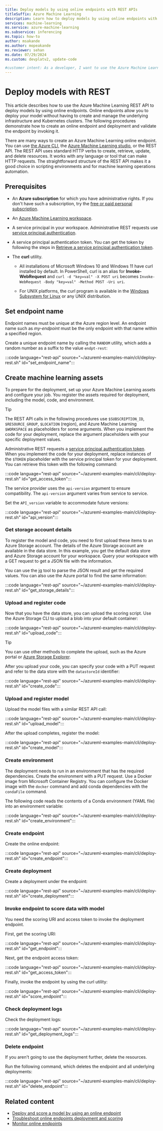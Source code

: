 ```yaml
---
title: Deploy models by using online endpoints with REST APIs
titleSuffix: Azure Machine Learning
description: Learn how to deploy models by using online endpoints with REST APIs, including creation of assets, training jobs, and hyperparameter tuning sweep jobs.
services: machine-learning
ms.service: azure-machine-learning
ms.subservice: inferencing
ms.topic: how-to
author: msakande
ms.author: mopeakande
ms.reviewer: sehan
ms.date: 07/29/2024
ms.custom: devplatv2, update-code

#customer intent: As a developer, I want to use the Azure Machine Learning REST APIs so that I can deploy models by using online endpoints.
---
```


# Deploy models with REST

This article describes how to use the Azure Machine Learning REST API to deploy models by using online endpoints. Online endpoints allow you to deploy your model without having to create and manage the underlying infrastructure and Kubernetes clusters. The following procedures demonstrate how to create an online endpoint and deployment and validate the endpoint by invoking it.

There are many ways to create an Azure Machine Learning online endpoint. You can use [the Azure CLI](how-to-deploy-online-endpoints.md), the [Azure Machine Learning studio](how-to-deploy-online-endpoints.md), or the REST API. The REST API uses standard HTTP verbs to create, retrieve, update, and delete resources. It works with any language or tool that can make HTTP requests. The straightforward structure of the REST API makes it a good choice in scripting environments and for machine learning operations automation.

## Prerequisites

- An **Azure subscription** for which you have administrative rights. If you don't have such a subscription, try the [free or paid personal subscription](https://azure.microsoft.com/free/).

- An [Azure Machine Learning workspace](quickstart-create-resources.md).

- A service principal in your workspace. Administrative REST requests use [service principal authentication](how-to-setup-authentication.md#use-service-principal-authentication).

- A service principal authentication token. You can get the token by following the steps in [Retrieve a service principal authentication token](./how-to-manage-rest.md#retrieve-a-service-principal-authentication-token).

- The **curl** utility.

   - All installations of Microsoft Windows 10 and Windows 11 have curl installed by default. In PowerShell, curl is an alias for **Invoke-WebRequest** and `curl -d "key=val" -X POST uri` becomes `Invoke-WebRequest -Body "key=val" -Method POST -Uri uri`. 

   - For UNIX platforms, the curl program is available in the [Windows Subsystem for Linux](/windows/wsl/install) or any UNIX distribution.

## Set endpoint name

Endpoint names must be unique at the Azure region level. An endpoint name such as _my-endpoint_ must be the only endpoint with that name within a specified region.

Create a unique endpoint name by calling the `RANDOM` utility, which adds a random number as a suffix to the value `endpt-rest`:

:::code language="rest-api" source="~/azureml-examples-main/cli/deploy-rest.sh" id="set_endpoint_name":::

## Create machine learning assets

To prepare for the deployment, set up your Azure Machine Learning assets and configure your job. You register the assets required for deployment, including the model, code, and environment.

> [!TIP]
> The REST API calls in the following procedures use `$SUBSCRIPTION_ID`, `$RESOURCE_GROUP`, `$LOCATION` (region), and Azure Machine Learning `$WORKSPACE` as placeholders for some arguments. When you implement the code for your deployment, replace the argument placeholders with your specific deployment values. 
 
Administrative REST requests a [service principal authentication token](how-to-manage-rest.md#retrieve-a-service-principal-authentication-token). When you implement the code for your deployment, replace instances of the `$TOKEN` placeholder with the service principal token for your deployment. You can retrieve this token with the following command:

:::code language="rest-api" source="~/azureml-examples-main/cli/deploy-rest.sh" id="get_access_token":::

The service provider uses the `api-version` argument to ensure compatibility. The `api-version` argument varies from service to service.

Set the `API_version` variable to accommodate future versions:

:::code language="rest-api" source="~/azureml-examples-main/cli/deploy-rest.sh" id="api_version":::

### Get storage account details

To register the model and code, you need to first upload these items to an Azure Storage account. The details of the Azure Storage account are available in the data store. In this example, you get the default data store and Azure Storage account for your workspace. Query your workspace with a GET request to get a JSON file with the information.

You can use the [jq](https://jqlang.github.io/jq/) tool to parse the JSON result and get the required values. You can also use the Azure portal to find the same information:

:::code language="rest-api" source="~/azureml-examples-main/cli/deploy-rest.sh" id="get_storage_details":::

### Upload and register code

Now that you have the data store, you can upload the scoring script. Use the Azure Storage CLI to upload a blob into your default container:

:::code language="rest-api" source="~/azureml-examples-main/cli/deploy-rest.sh" id="upload_code":::

> [!TIP]
> You can use other methods to complete the upload, such as the Azure portal or [Azure Storage Explorer](https://azure.microsoft.com/features/storage-explorer/).

After you upload your code, you can specify your code with a PUT request and refer to the data store with the `datastoreId` identifier:

:::code language="rest-api" source="~/azureml-examples-main/cli/deploy-rest.sh" id="create_code":::

### Upload and register model

Upload the model files with a similar REST API call:

:::code language="rest-api" source="~/azureml-examples-main/cli/deploy-rest.sh" id="upload_model":::

After the upload completes, register the model:

:::code language="rest-api" source="~/azureml-examples-main/cli/deploy-rest.sh" id="create_model":::

### Create environment

The deployment needs to run in an environment that has the required dependencies. Create the environment with a PUT request. Use a Docker image from Microsoft Container Registry. You can configure the Docker image with the `docker` command and add conda dependencies with the `condaFile` command.

The following code reads the contents of a Conda environment (YAML file) into an environment variable:

:::code language="rest-api" source="~/azureml-examples-main/cli/deploy-rest.sh" id="create_environment":::

### Create endpoint

Create the online endpoint:

:::code language="rest-api" source="~/azureml-examples-main/cli/deploy-rest.sh" id="create_endpoint":::

### Create deployment

Create a deployment under the endpoint:

:::code language="rest-api" source="~/azureml-examples-main/cli/deploy-rest.sh" id="create_deployment":::

### Invoke endpoint to score data with model

You need the scoring URI and access token to invoke the deployment endpoint. 

First, get the scoring URI:

:::code language="rest-api" source="~/azureml-examples-main/cli/deploy-rest.sh" id="get_endpoint":::

Next, get the endpoint access token:

:::code language="rest-api" source="~/azureml-examples-main/cli/deploy-rest.sh" id="get_access_token":::

Finally, invoke the endpoint by using the curl utility:

:::code language="rest-api" source="~/azureml-examples-main/cli/deploy-rest.sh" id="score_endpoint":::

### Check deployment logs

Check the deployment logs:

:::code language="rest-api" source="~/azureml-examples-main/cli/deploy-rest.sh" id="get_deployment_logs":::

### Delete endpoint

If you aren't going to use the deployment further, delete the resources.

Run the following command, which deletes the endpoint and all underlying deployments:

:::code language="rest-api" source="~/azureml-examples-main/cli/deploy-rest.sh" id="delete_endpoint":::

## Related content

- [Deploy and score a model by using an online endpoint](how-to-deploy-online-endpoints.md)
- [Troubleshoot online endpoints deployment and scoring](how-to-troubleshoot-online-endpoints.md)
- [Monitor online endpoints](how-to-monitor-online-endpoints.md)
